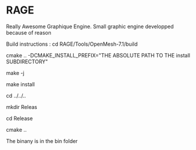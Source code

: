 # RAGE
Really Awesome Graphique Engine. Small graphic engine developped because of reason

Build instructions :
cd RAGE/Tools/OpenMesh-7.1/build

cmake .. -DCMAKE_INSTALL_PREFIX="THE ABSOLUTE PATH TO THE install SUBDIRECTORY"

make -j

make install

cd ../../..

mkdir Releas

cd Release

cmake ..


The binany is in the bin folder



